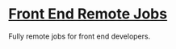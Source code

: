# [Front End Remote Jobs](https://frontendremotejobs.com)
Fully remote jobs for front end developers.

